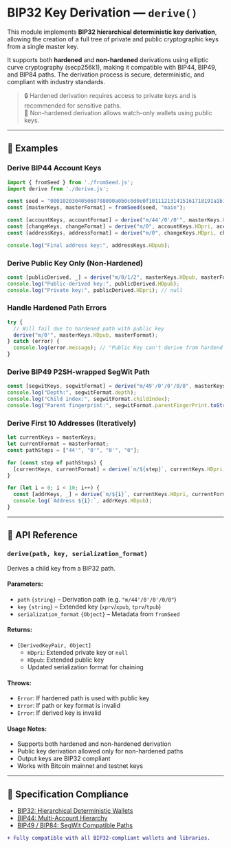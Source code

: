 # BIP32 Key Derivation — `derive()`

This module implements **BIP32 hierarchical deterministic key derivation**, allowing the creation of a full tree of private and public cryptographic keys from a single master key.

It supports both **hardened** and **non-hardened** derivations using elliptic curve cryptography (secp256k1), making it compatible with BIP44, BIP49, and BIP84 paths. The derivation process is secure, deterministic, and compliant with industry standards.

> 🔒 Hardened derivation requires access to private keys and is recommended for sensitive paths.  
> 🔑 Non-hardened derivation allows watch-only wallets using public keys.

---

## 🧪 Examples

### Derive BIP44 Account Keys
```js
import { fromSeed } from './fromSeed.js';
import derive from './derive.js';

const seed = "000102030405060708090a0b0c0d0e0f101112131415161718191a1b1c1d1e1f";
const [masterKeys, masterFormat] = fromSeed(seed, "main");

const [accountKeys, accountFormat] = derive("m/44'/0'/0'", masterKeys.HDpri, masterFormat);
const [changeKeys, changeFormat] = derive("m/0", accountKeys.HDpri, accountFormat);
const [addressKeys, addressFormat] = derive("m/0", changeKeys.HDpri, changeFormat);

console.log("Final address key:", addressKeys.HDpub);
```

### Derive Public Key Only (Non-Hardened)
```js
const [publicDerived, _] = derive("m/0/1/2", masterKeys.HDpub, masterFormat);
console.log("Public-derived key:", publicDerived.HDpub);
console.log("Private key:", publicDerived.HDpri); // null
```

### Handle Hardened Path Errors
```js
try {
  // Will fail due to hardened path with public key
  derive("m/0'", masterKeys.HDpub, masterFormat);
} catch (error) {
  console.log(error.message); // "Public Key can't derive from hardend path"
}
```

### Derive BIP49 P2SH-wrapped SegWit Path
```js
const [segwitKeys, segwitFormat] = derive("m/49'/0'/0'/0/0", masterKeys.HDpri, masterFormat);
console.log("Depth:", segwitFormat.depth);
console.log("Child index:", segwitFormat.childIndex);
console.log("Parent fingerprint:", segwitFormat.parentFingerPrint.toString('hex'));
```

### Derive First 10 Addresses (Iteratively)
```js
let currentKeys = masterKeys;
let currentFormat = masterFormat;
const pathSteps = ["44'", "0'", "0'", "0"];

for (const step of pathSteps) {
  [currentKeys, currentFormat] = derive(`m/${step}`, currentKeys.HDpri, currentFormat);
}

for (let i = 0; i < 10; i++) {
  const [addrKeys, _] = derive(`m/${i}`, currentKeys.HDpri, currentFormat);
  console.log(`Address ${i}:`, addrKeys.HDpub);
}
```

---

## 🧠 API Reference

### `derive(path, key, serialization_format)`
Derives a child key from a BIP32 path.

#### Parameters:
- `path` `{string}` – Derivation path (e.g. `"m/44'/0'/0'/0/0"`)
- `key` `{string}` – Extended key (`xprv`/`xpub`, `tprv`/`tpub`)
- `serialization_format` `{Object}` – Metadata from `fromSeed`

#### Returns:
- `[DerivedKeyPair, Object]`  
  - `HDpri`: Extended private key or `null`  
  - `HDpub`: Extended public key  
  - Updated serialization format for chaining

#### Throws:
- `Error`: If hardened path is used with public key  
- `Error`: If path or key format is invalid  
- `Error`: If derived key is invalid

#### Usage Notes:
- Supports both hardened and non-hardened derivation
- Public key derivation allowed only for non-hardened paths
- Output keys are BIP32 compliant
- Works with Bitcoin mainnet and testnet keys

---

## 📖 Specification Compliance

- [BIP32: Hierarchical Deterministic Wallets](https://github.com/bitcoin/bips/blob/master/bip-0032.mediawiki)
- [BIP44: Multi-Account Hierarchy](https://github.com/bitcoin/bips/blob/master/bip-0044.mediawiki)
- [BIP49 / BIP84: SegWit Compatible Paths](https://github.com/bitcoin/bips)

```diff
+ Fully compatible with all BIP32-compliant wallets and libraries.
```
